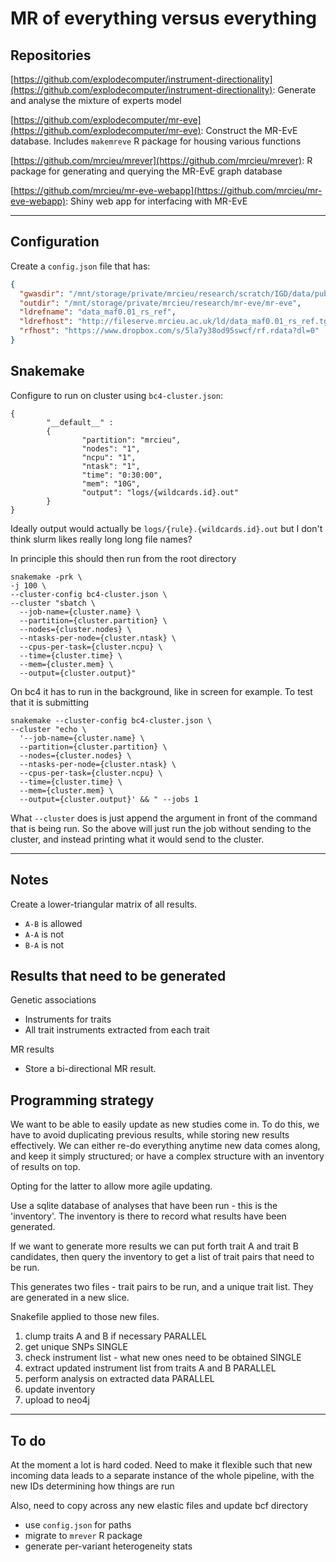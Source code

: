 # MR of everything versus everything

## Repositories

[https://github.com/explodecomputer/instrument-directionality](https://github.com/explodecomputer/instrument-directionality): Generate and analyse the mixture of experts model

[https://github.com/explodecomputer/mr-eve](https://github.com/explodecomputer/mr-eve): Construct the MR-EvE database. Includes `makemreve` R package for housing various functions

[https://github.com/mrcieu/mrever](https://github.com/mrcieu/mrever): R package for generating and querying the MR-EvE graph database

[https://github.com/mrcieu/mr-eve-webapp](https://github.com/mrcieu/mr-eve-webapp): Shiny web app for interfacing with MR-EvE

---

## Configuration

Create a `config.json` file that has:

```json
{
  "gwasdir": "/mnt/storage/private/mrcieu/research/scratch/IGD/data/public",
  "outdir": "/mnt/storage/private/mrcieu/research/mr-eve/mr-eve",
  "ldrefname": "data_maf0.01_rs_ref",
  "ldrefhost": "http://fileserve.mrcieu.ac.uk/ld/data_maf0.01_rs_ref.tgz",
  "rfhost": "https://www.dropbox.com/s/5la7y38od95swcf/rf.rdata?dl=0"
}
```


## Snakemake

Configure to run on cluster using `bc4-cluster.json`:

```
{
        "__default__" :
        {
                "partition": "mrcieu",
                "nodes": "1",
                "ncpu": "1",
                "ntask": "1",
                "time": "0:30:00",
                "mem": "10G",
                "output": "logs/{wildcards.id}.out"
        }
}
```

Ideally output would actually be `logs/{rule}.{wildcards.id}.out` but I don't think slurm likes really long long file names?

In principle this should then run from the root directory

```
snakemake -prk \
-j 100 \
--cluster-config bc4-cluster.json \
--cluster "sbatch \
  --job-name={cluster.name} \
  --partition={cluster.partition} \
  --nodes={cluster.nodes} \
  --ntasks-per-node={cluster.ntask} \
  --cpus-per-task={cluster.ncpu} \
  --time={cluster.time} \
  --mem={cluster.mem} \
  --output={cluster.output}"
```

On bc4 it has to run in the background, like in screen for example. To test that it is submitting 

```
snakemake --cluster-config bc4-cluster.json \
--cluster "echo \
  '--job-name={cluster.name} \
  --partition={cluster.partition} \
  --nodes={cluster.nodes} \
  --ntasks-per-node={cluster.ntask} \
  --cpus-per-task={cluster.ncpu} \
  --time={cluster.time} \
  --mem={cluster.mem} \
  --output={cluster.output}' && " --jobs 1
```

What `--cluster` does is just append the argument in front of the command that is being run. So the above will just run the job without sending to the cluster, and instead printing what it would send to the cluster.

---

## Notes

Create a lower-triangular matrix of all results.

- `A-B` is allowed
- `A-A` is not
- `B-A` is not

## Results that need to be generated

Genetic associations
- Instruments for traits
- All trait instruments extracted from each trait

MR results
- Store a bi-directional MR result. 

## Programming strategy

We want to be able to easily update as new studies come in. To do this, we have to avoid duplicating previous results, while storing new results effectively. We can either re-do everything anytime new data comes along, and keep it simply structured; or have a complex structure with an inventory of results on top.

Opting for the latter to allow more agile updating.

Use a sqlite database of analyses that have been run - this is the 'inventory'. The inventory is there to record what results have been generated.

If we want to generate more results we can put forth trait A and trait B candidates, then query the inventory to get a list of trait pairs that need to be run.

This generates two files - trait pairs to be run, and a unique trait list. They are generated in a new slice.

Snakefile applied to those new files.
1. clump traits A and B if necessary PARALLEL
2. get unique SNPs SINGLE
3. check instrument list - what new ones need to be obtained SINGLE
4. extract updated instrument list from traits A and B PARALLEL
5. perform analysis on extracted data PARALLEL
6. update inventory
7. upload to neo4j

---

## To do

At the moment a lot is hard coded. Need to make it flexible such that new incoming data leads to a separate instance of the whole pipeline, with the new IDs determining how things are run

Also, need to copy across any new elastic files and update bcf directory

- use `config.json` for paths
- migrate to `mrever` R package
- generate per-variant heterogeneity stats
